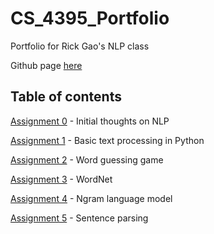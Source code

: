 # CS_4395_Portfolio
Portfolio for Rick Gao's NLP class

Github page [here](https://2000gao.github.io/CS_4395_Portfolio/)
## Table of contents
[Assignment 0](https://github.com/2000gao/CS_4395_Portfolio/blob/main/assignments/Assignment_0) - Initial thoughts on NLP 

[Assignment 1](https://github.com/2000gao/CS_4395_Portfolio/tree/main/assignments/Assignment_1) - Basic text processing in Python

[Assignment 2](https://github.com/2000gao/CS_4395_Portfolio/tree/main/assignments/Assignment_2) - Word guessing game

[Assignment 3](https://github.com/2000gao/CS_4395_Portfolio/tree/main/assignments/Assignment_3) - WordNet

[Assignment 4](https://github.com/2000gao/CS_4395_Portfolio/tree/main/assignments/Assignment_4) - Ngram language model

[Assignment 5](https://github.com/2000gao/CS_4395_Portfolio/tree/main/assignments/Assignment_5) - Sentence parsing